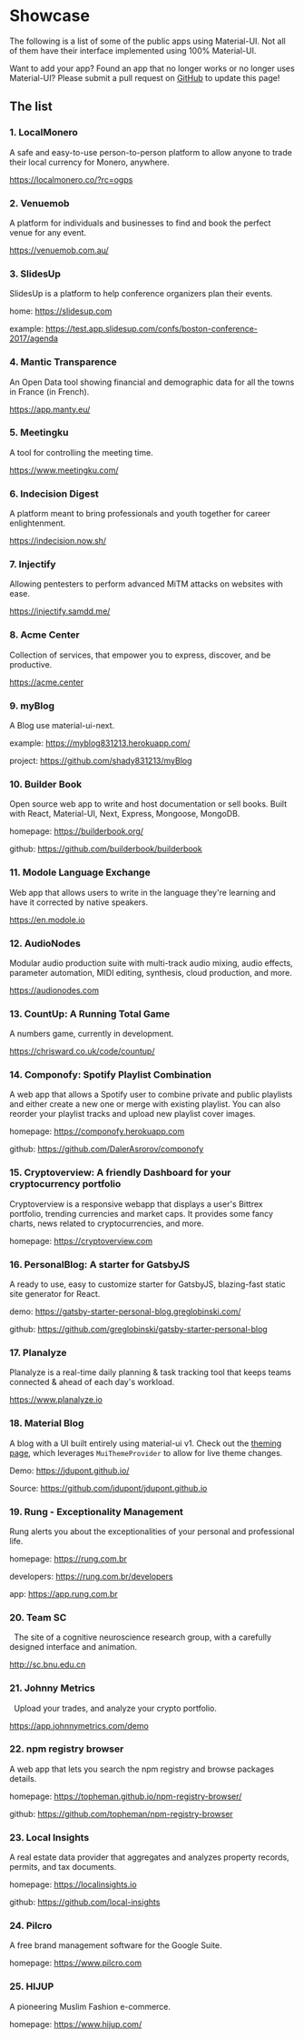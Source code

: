 # Showcase

The following is a list of some of the public apps using Material-UI. Not all of them have their interface implemented using 100% Material-UI.

Want to add your app? Found an app that no longer works or no longer uses Material-UI? Please submit a pull request on [GitHub](https://github.com/mui-org/material-ui) to update this page!

## The list

### 1. LocalMonero
  A safe and easy-to-use person-to-person platform to allow anyone to trade their local currency for Monero, anywhere.

  https://localmonero.co/?rc=ogps

### 2. Venuemob
  A platform for individuals and businesses to find and book the perfect venue for any event.

 https://venuemob.com.au/

### 3. SlidesUp
  SlidesUp is a platform to help conference organizers plan their events.

  home: https://slidesup.com

  example: https://test.app.slidesup.com/confs/boston-conference-2017/agenda

### 4. Mantic Transparence
  An Open Data tool showing financial and demographic data for all the towns in France (in French).

  https://app.manty.eu/

### 5. Meetingku
  A tool for controlling the meeting time.

  https://www.meetingku.com/

### 6. Indecision Digest
  A platform meant to bring professionals and youth together for career enlightenment.

  https://indecision.now.sh/

### 7. Injectify
  Allowing pentesters to perform advanced MiTM attacks on websites with ease.

  https://injectify.samdd.me/

### 8. Acme Center
  Collection of services, that empower you to express, discover, and be productive.

  https://acme.center

### 9. myBlog
  A Blog use material-ui-next.

  example: https://myblog831213.herokuapp.com/

  project: https://github.com/shady831213/myBlog

### 10. Builder Book
  Open source web app to write and host documentation or sell books.
  Built with React, Material-UI, Next, Express, Mongoose, MongoDB.

  homepage: https://builderbook.org/

  github: https://github.com/builderbook/builderbook

### 11. Modole Language Exchange
  Web app that allows users to write in the language they're learning and have it corrected by native speakers.

  https://en.modole.io

### 12. AudioNodes
  Modular audio production suite with multi-track audio mixing, audio effects, parameter automation, MIDI editing, synthesis, cloud production, and more.

  https://audionodes.com

### 13. CountUp: A Running Total Game
  A numbers game, currently in development.

  https://chrisward.co.uk/code/countup/

### 14. Componofy: Spotify Playlist Combination
  A web app that allows a Spotify user to combine private and public playlists and either create a new one or merge with existing playlist. You can also reorder your playlist tracks and upload new playlist cover images.

  homepage: https://componofy.herokuapp.com

  github: https://github.com/DalerAsrorov/componofy

### 15. Cryptoverview: A friendly Dashboard for your cryptocurrency portfolio
  Cryptoverview is a responsive webapp that displays a user's Bittrex portfolio, trending currencies and market caps. It provides some fancy charts, news related to cryptocurrencies, and more.

  homepage: https://cryptoverview.com

### 16. PersonalBlog: A starter for GatsbyJS
  A ready to use, easy to customize starter for GatsbyJS, blazing-fast static site generator for React.

  demo: https://gatsby-starter-personal-blog.greglobinski.com/

  github: https://github.com/greglobinski/gatsby-starter-personal-blog

### 17. Planalyze
  Planalyze is a real-time daily planning & task tracking tool that keeps teams connected & ahead of each day's workload.

  https://www.planalyze.io

### 18. Material Blog
  A blog with a UI built entirely using material-ui v1. Check out the [theming page](https://jdupont.github.io/halloween), which leverages `MuiThemeProvider` to allow for live theme changes.

  Demo: https://jdupont.github.io/

  Source: https://github.com/jdupont/jdupont.github.io

### 19. Rung - Exceptionality Management
  Rung alerts you about the exceptionalities of your personal and professional life.

  homepage: https://rung.com.br

  developers: https://rung.com.br/developers

  app: https://app.rung.com.br

### 20. Team SC
   The site of a cognitive neuroscience research group, with a carefully designed interface and animation.

   http://sc.bnu.edu.cn

### 21. Johnny Metrics
   Upload your trades, and analyze your crypto portfolio.

   https://app.johnnymetrics.com/demo

### 22. npm registry browser
   A web app that lets you search the npm registry and browse packages details.

   homepage: https://topheman.github.io/npm-registry-browser/

   github: https://github.com/topheman/npm-registry-browser

### 23. Local Insights
  A real estate data provider that aggregates and analyzes property records, permits, and tax documents.

  homepage: https://localinsights.io

  github: https://github.com/local-insights

### 24. Pilcro
  A free brand management software for the Google Suite.

  homepage: https://www.pilcro.com

### 25. HIJUP
  A pioneering Muslim Fashion e-commerce. 
  
  homepage: https://www.hijup.com/
